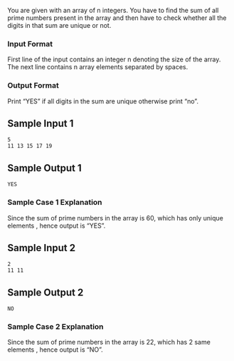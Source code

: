You are given with an array of n integers. You have to find the sum of all prime numbers present in the array and then have to check whether all the digits in that sum are unique or not. 
### Input Format
First line of the input contains an integer n denoting the size of the array. The next line contains n array elements separated by spaces.

### Output Format
Print  “YES” if all digits in the sum are unique otherwise print “no”.

## Sample Input 1
```
5
11 13 15 17 19
```

## Sample Output 1
```
YES
```

### Sample Case 1 Explanation
Since the sum of prime numbers in the array is 60, which has only unique elements , hence output is “YES”.

## Sample Input 2
```
2
11 11
```

## Sample Output 2
```
NO
```

### Sample Case 2 Explanation
Since the sum of prime numbers in the array is 22, which has 2 same elements , hence output is “NO”.
